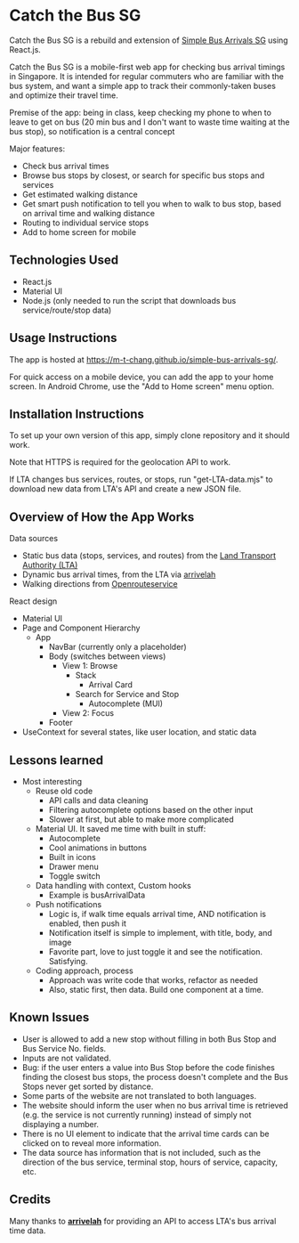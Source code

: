 # Catch the Bus SG

Catch the Bus SG is a rebuild and extension of [Simple Bus Arrivals SG](https://github.com/m-t-chang/simple-bus-arrivals-sg) using React.js.

Catch the Bus SG is a mobile-first web app for checking bus arrival timings in Singapore. It is intended for regular commuters who are familiar with the bus system, and want a simple app to track their commonly-taken buses and optimize their travel time.

Premise of the app: being in class, keep checking my phone to when to leave to get on bus (20 min bus and I don't want to waste time waiting at the bus stop), so notification is a central concept

Major features:

-   Check bus arrival times
-   Browse bus stops by closest, or search for specific bus stops and services
-   Get estimated walking distance
-   Get smart push notification to tell you when to walk to bus stop, based on arrival time and walking distance
-   Routing to individual service stops
-   Add to home screen for mobile

## Technologies Used

-   React.js
-   Material UI
-   Node.js (only needed to run the script that downloads bus service/route/stop data)

## Usage Instructions

The app is hosted at https://m-t-chang.github.io/simple-bus-arrivals-sg/.

For quick access on a mobile device, you can add the app to your home screen. In Android Chrome, use the "Add to Home screen" menu option.

## Installation Instructions

To set up your own version of this app, simply clone repository and it should work.

Note that HTTPS is required for the geolocation API to work.

If LTA changes bus services, routes, or stops, run "get-LTA-data.mjs" to download new data from LTA's API and create a new JSON file.

## Overview of How the App Works

Data sources

-   Static bus data (stops, services, and routes) from the [Land Transport Authority (LTA)](https://datamall.lta.gov.sg/content/datamall/en/dynamic-data.html)
-   Dynamic bus arrival times, from the LTA via [arrivelah](https://github.com/cheeaun/arrivelah)
-   Walking directions from [Openrouteservice](https://openrouteservice.org/)

React design

-   Material UI
-   Page and Component Hierarchy
    -   App
        -   NavBar (currently only a placeholder)
        -   Body (switches between views)
            -   View 1: Browse
                -   Stack
                    -   Arrival Card
                -   Search for Service and Stop
                    -   Autocomplete (MUI)
            -   View 2: Focus
        -   Footer
-   UseContext for several states, like user location, and static data

## Lessons learned

-   Most interesting
    -   Reuse old code
        -   API calls and data cleaning
        -   Filtering autocomplete options based on the other input
        -   Slower at first, but able to make more complicated
    -   Material UI. It saved me time with built in stuff:
        -   Autocomplete
        -   Cool animations in buttons
        -   Built in icons
        -   Drawer menu
        -   Toggle switch
    -   Data handling with context, Custom hooks
        -   Example is busArrivalData
    -   Push notifications
        -   Logic is, if walk time equals arrival time, AND notification is enabled, then push it
        -   Notification itself is simple to implement, with title, body, and image
        -   Favorite part, love to just toggle it and see the notification. Satisfying.
    -   Coding approach, process
        -   Approach was write code that works, refactor as needed
        -   Also, static first, then data. Build one component at a time.

## Known Issues

-   User is allowed to add a new stop without filling in both Bus Stop and Bus Service No. fields.
-   Inputs are not validated.
-   Bug: if the user enters a value into Bus Stop before the code finishes finding the closest bus stops, the process doesn't complete and the Bus Stops never get sorted by distance.
-   Some parts of the website are not translated to both languages.
-   The website should inform the user when no bus arrival time is retrieved (e.g. the service is not currently running) instead of simply not displaying a number.
-   There is no UI element to indicate that the arrival time cards can be clicked on to reveal more information.
-   The data source has information that is not included, such as the direction of the bus service, terminal stop, hours of service, capacity, etc.

## Credits

Many thanks to **[arrivelah](https://github.com/cheeaun/arrivelah)** for providing an API to access LTA's bus arrival time data.
